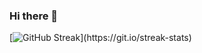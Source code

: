 ### Hi there 👋

[![GitHub Streak]([https://github-readme-streak-stats.herokuapp.com/?user=mtapryan](https://cdn.discordapp.com/attachments/712589397916254209/1156221806005465138/user_profile.png?ex=65142ef8&is=6512dd78&hm=dfe1ca085d0b0ac2c212018c9325baaa0281e0be633de6bfe70955176f676540&))](https://git.io/streak-stats)

<!--
**mtapryan/mtapryan** is a ✨ _special_ ✨ repository because its `README.md` (this file) appears on your GitHub profile.


Here are some ideas to get you started:

- 🔭 I’m currently working on ...
- 🌱 I’m currently learning ...
- 👯 I’m looking to collaborate on ...
- 🤔 I’m looking for help with ...
- 💬 Ask me about ...
- 📫 How to reach me: ...
- 😄 Pronouns: ...
- ⚡ Fun fact: ...
-->
